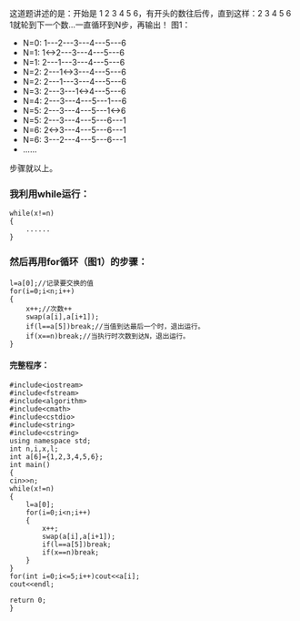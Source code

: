 这道题讲述的是：开始是 1 2 3 4 5 6，有开头的数往后传，直到这样：2 3 4 5 6 1就轮到下一个数...一直循环到N步，再输出！
图1：
* N=0: 1---2---3---4---5---6
* N=1: 1<->2---3---4---5---6
* N=1: 2---1---3---4---5---6
* N=2: 2---1<->3---4---5---6
* N=2: 2---1---3---4---5---6
* N=3: 2---3---1<->4---5---6
* N=4: 2---3---4---5---1---6
* N=5: 2---3---4---5---1<->6
* N=5: 2---3---4---5---6---1
* N=6: 2<->3---4---5---6---1
* N=6: 3---2---4---5---6---1
* ......

步骤就以上。

### 我利用while运行：
	while(x!=n)
    {
    	......
    }
### 然后再用for循环（图1）的步骤：
	l=a[0];//记录要交换的值
	for(i=0;i<n;i++)
	{
		x++;//次数++
		swap(a[i],a[i+1]);
		if(l==a[5])break;//当值到达最后一个时，退出运行。
		if(x==n)break;//当执行时次数到达N，退出运行。
	}
#### 完整程序：
	#include<iostream>
	#include<fstream>
	#include<algorithm>
	#include<cmath>
	#include<cstdio>
	#include<string>
	#include<cstring>
	using namespace std;
	int n,i,x,l;
	int a[6]={1,2,3,4,5,6};
	int main()
	{
	cin>>n;
	while(x!=n)
	{
		l=a[0];
		for(i=0;i<n;i++)
		{
			x++;
			swap(a[i],a[i+1]);
			if(l==a[5])break;
			if(x==n)break;
		}
	}
	for(int i=0;i<=5;i++)cout<<a[i];
	cout<<endl;
	
	return 0;
	}